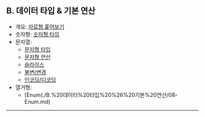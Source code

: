 ## B. 데이터 타입 & 기본 연산

- 개요: [자료형 훑어보기](./01-자료형.md)
- 숫자형: [숫자형 타입](./02-숫자형타입.md)
- 문자열:
  - [문자형 타입](./03-문자형타입.md)
  - [문자형 연산](./04-문자형연산.md)
  - [슬라이스](./05-문자형Slice.md)
  - [불변/변경](./06-문자형변경.md)
  - [인코딩/디코딩](./07-문자형인코딩디코딩.md)
- 열거형:
  - [Enum(./B.%20데이터%20타입%20%26%20기본%20연산/08-Enum.md)  

---
